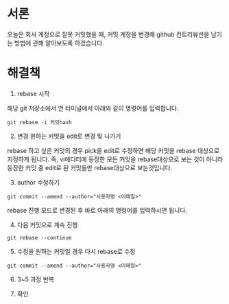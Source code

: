 # 서론

오늘은 회사 계정으로 잘못 커밋했을 때, 커밋 계정을 변경해 github 컨트리뷰션을 남기는 방법에 관해 알아보도록 하겠습니다. 

# 해결책

1. rebase 시작

해당 git 저장소에서 연 터미널에서 아래와 같이 명령어를 입력합니다.

```shell
git rebase -i 커밋hash
```

2. 변경 원하는 커밋을 edit로 변경 및 나가기

rebase 하고 싶은 커밋의 경우 pick을 edit로 수정하면 해당 커밋을 rebase 대상으로 지정하게 됩니다. 즉, vi에디터에 등장한 모든 커밋을 rebase대상으로 보는 것이 아니라 등장한 커밋 중 edit로 된 커밋들만 rebase대상으로 보는것입니다. 

3. author 수정하기

```shell
git commit --amend --author="사용자명 <이메일>"
```

rebase 진행 모드로 변경된 후 바로 아래의 명령어를 입력하시면 됩니다.

4. 다음 커밋으로 계속 진행

```shell
git rebase --continue
```

5. 수정을 원하는 커밋일 경우 다시 rebase로 수정

```shell
git commit --amend --author="사용자명 <이메일>"
```

6. 3~5 과정 반복

7. 확인
